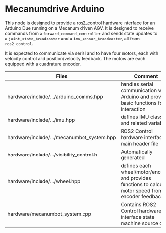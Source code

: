 # Mecanumdrive Arduino

This node is designed to provide a ros2_control hardware interface for an Arduino Due running on a Mecanum driven AGV. It is designed to receive commands from a `forward_command_controller` and sends state updates to a `joint_state_broadcaster` and a `imu_sensor_broadcaster`, all from `ros2_control`.

It is expected to communicate via serial and to have four motors, each with velocity control and position/velocity feedback. The motors are each equipped with a quadrature encoder.


| Files | Comment |
| --- | --- |
| hardware/include/.../arduino_comms.hpp | handles serial communication with Arduino and provides basic functions for interaction |
| hardware/include/.../imu.hpp | defines IMU class and related variables |
| hardware/include/.../mecanumbot_system.hpp | ROS2 Control hardware interface main header file |
| hardware/include/.../visibility_control.h | Automatically generated |
| hardware/include/.../wheel.hpp | defines each wheel/motor/encoder and provides functions to calculate motor speed from encoder feedback |
| hardware/mecanumbot_system.cpp | Contains ROS2 Control hardware interface state machine source code |


